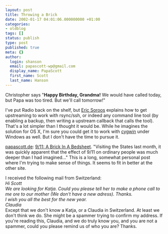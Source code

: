 ```yaml
---
layout: post
title: Throwing a Brick
date: 2002-01-17 04:01:06.000000000 +01:00
categories:
- oldblog
tags: []
status: publish
type: post
published: true
meta: {}
author:
  login: shanson
  email: papascott-wp@gmail.com
  display_name: PapaScott
  first_name: Scott
  last_name: Hanson
---
```

<p>Christopher says "<b>Happy Birthday, Grandma!</b> We would have called today, but Papa was too tired. But we'll call tomorrow!"</p>
<p>I've put Radio back on the shelf, but <a href="http://www.wiredfool.com/2002/01/16">Eric Soroos</a> explains how to get upstreaming to work with rsync/ssh, or indeed any command line tool (by enabling a backup, then writing a upstream callback that calls the tool). That's a lot simpler than I thought it would be. While he imagines the solution for OS X, I'm sure you could get it to work with <a href="http://www.cygwin.com/">cygwin</a> under Windows as well. But I don't have the time to pursue it.</p>
<p><a href="http://www.papascott.de">papascott.de</a>: <a href="/2002/01/17/index.php#000091">9/11: A Brick In A Bedsheet</a>. "Visiting the States last month, it was quickly apparent that the effect of 9/11 on ordinary people was much deeper than I had imagined..." This is a long, somewhat personal post where I'm trying to make sense of things. It seems to fit in better at the other site. </p>
<p>I received the following mail from Switzerland:<br />
<i>Hi Scott<br />
We are looking for Katja. Could you please tell her to make a phone call to me ore to our mother (We don't have a new adress). Thanks.<br />
I wish you all the best for the new year.<br />
Claudia</i><br />
Except that we don't know a Katja, or a Claudia in Switzerland. At least we don't think we do. She might be a spammer trying to confirm my address. If you're reading this, Claudia, and we do truly know you, and you are not a spammer, could you please remind us of who you are? Thanks.</p>
